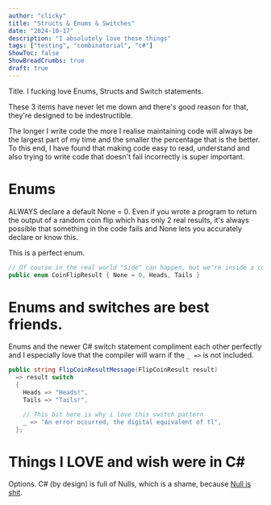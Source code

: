 ```yaml
---
author: "clicky"
title: "Structs & Enums & Switches"
date: "2024-10-17"
description: "I absolutely love these things"
tags: ["testing", "combinatorial", "c#"]
ShowToc: false
ShowBreadCrumbs: true
draft: true
---
```


Title. I fucking love Enums, Structs and Switch statements.

These 3 items have never let me down and there's good reason for that, they're designed to be indestructible.

The longer I write code the more I realise maintaining code will always be the largest part of my time and the smaller the percentage that is the better. To this end, I have found that making code easy to read, understand and also trying to write code that doesn't fail incorrectly is super important.

# Enums

ALWAYS declare a default None = 0. Even if you wrote a program to return the output of a random coin flip which has only 2 real results, it's always possible that something in the code fails and None lets you accurately declare or know this.

This is a perfect enum.

``` cs
// Of course in the real world "Side" can happen, but we're inside a computer
public enum CoinFlipResult { None = 0, Heads, Tails }
```

# Enums and switches are best friends.
Enums and the newer C# switch statement compliment each other perfectly and I especially love that the compiler will warn if the `_ =>` is not included.

``` cs
public string FlipCoinResultMessage(FlipCoinResult result)
  => result switch
  {
    Heads => "Heads!",
    Tails => "Tails!",

    // This bit here is why i love this switch pattern
    _ => "An error occurred, the digital equivalent of tl",
  };
```

# Things I LOVE and wish were in C#
Options. C# (by design) is full of Nulls, which is a shame, because [Null is shit](../coding-style/#1-null-is-shit).